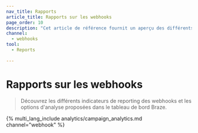 ```yaml
---
nav_title: Rapports
article_title: Rapports sur les webhooks
page_order: 10
description: "Cet article de référence fournit un aperçu des différents indicateurs de reporting webhook et des options d'analyse/analytique fournis dans le tableau de bord à Braze."
channel:
  - webhooks
tool:
  - Reports
  
---
```


# Rapports sur les webhooks

> Découvrez les différents indicateurs de reporting des webhooks et les options d'analyse proposées dans le tableau de bord Braze.

{% multi_lang_include analytics/campaign_analytics.md channel="webhook" %}